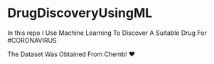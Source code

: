 # DrugDiscoveryUsingML

In this repo I Use Machine Learning To Discover A Suitable Drug For #CORONAVIRUS

The Dataset Was Obtained From Chembl :heart:

